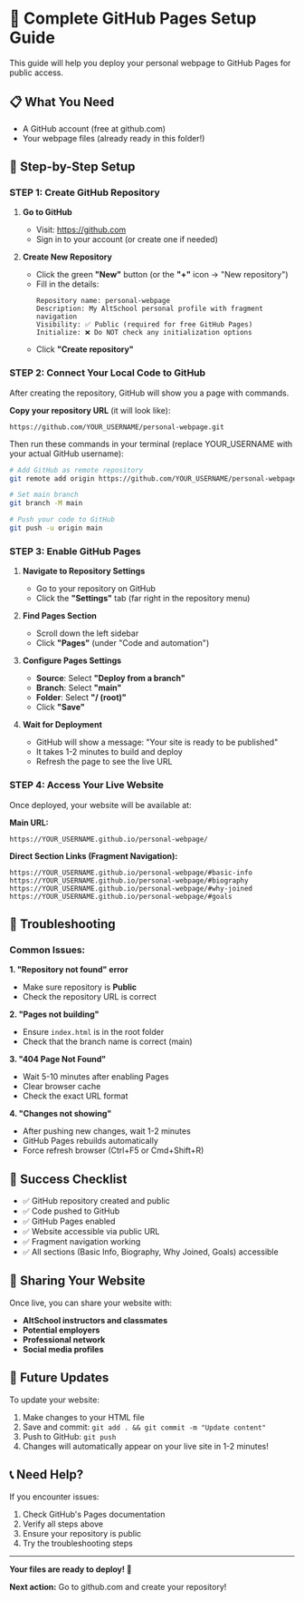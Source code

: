 # 🚀 Complete GitHub Pages Setup Guide

This guide will help you deploy your personal webpage to GitHub Pages for public access.

## 📋 What You Need
- A GitHub account (free at github.com)
- Your webpage files (already ready in this folder!)

## 🎯 Step-by-Step Setup

### **STEP 1: Create GitHub Repository**

1. **Go to GitHub**
   - Visit: https://github.com
   - Sign in to your account (or create one if needed)

2. **Create New Repository**
   - Click the green **"New"** button (or the **"+"** icon → "New repository")
   - Fill in the details:
     ```
     Repository name: personal-webpage
     Description: My AltSchool personal profile with fragment navigation
     Visibility: ✅ Public (required for free GitHub Pages)
     Initialize: ❌ Do NOT check any initialization options
     ```
   - Click **"Create repository"**

### **STEP 2: Connect Your Local Code to GitHub**

After creating the repository, GitHub will show you a page with commands. 

**Copy your repository URL** (it will look like):
```
https://github.com/YOUR_USERNAME/personal-webpage.git
```

Then run these commands in your terminal (replace YOUR_USERNAME with your actual GitHub username):

```bash
# Add GitHub as remote repository
git remote add origin https://github.com/YOUR_USERNAME/personal-webpage.git

# Set main branch
git branch -M main

# Push your code to GitHub
git push -u origin main
```

### **STEP 3: Enable GitHub Pages**

1. **Navigate to Repository Settings**
   - Go to your repository on GitHub
   - Click the **"Settings"** tab (far right in the repository menu)

2. **Find Pages Section**
   - Scroll down the left sidebar
   - Click **"Pages"** (under "Code and automation")

3. **Configure Pages Settings**
   - **Source**: Select **"Deploy from a branch"**
   - **Branch**: Select **"main"** 
   - **Folder**: Select **"/ (root)"**
   - Click **"Save"**

4. **Wait for Deployment**
   - GitHub will show a message: "Your site is ready to be published"
   - It takes 1-2 minutes to build and deploy
   - Refresh the page to see the live URL

### **STEP 4: Access Your Live Website**

Once deployed, your website will be available at:

**Main URL:**
```
https://YOUR_USERNAME.github.io/personal-webpage/
```

**Direct Section Links (Fragment Navigation):**
```
https://YOUR_USERNAME.github.io/personal-webpage/#basic-info
https://YOUR_USERNAME.github.io/personal-webpage/#biography
https://YOUR_USERNAME.github.io/personal-webpage/#why-joined
https://YOUR_USERNAME.github.io/personal-webpage/#goals
```

## 🔧 Troubleshooting

### Common Issues:

**1. "Repository not found" error**
- Make sure repository is **Public**
- Check the repository URL is correct

**2. "Pages not building"**
- Ensure `index.html` is in the root folder
- Check that the branch name is correct (main)

**3. "404 Page Not Found"**
- Wait 5-10 minutes after enabling Pages
- Clear browser cache
- Check the exact URL format

**4. "Changes not showing"**
- After pushing new changes, wait 1-2 minutes
- GitHub Pages rebuilds automatically
- Force refresh browser (Ctrl+F5 or Cmd+Shift+R)

## 🎉 Success Checklist

- ✅ GitHub repository created and public
- ✅ Code pushed to GitHub
- ✅ GitHub Pages enabled
- ✅ Website accessible via public URL
- ✅ Fragment navigation working
- ✅ All sections (Basic Info, Biography, Why Joined, Goals) accessible

## 📱 Sharing Your Website

Once live, you can share your website with:
- **AltSchool instructors and classmates**
- **Potential employers**
- **Professional network**
- **Social media profiles**

## 🔄 Future Updates

To update your website:
1. Make changes to your HTML file
2. Save and commit: `git add . && git commit -m "Update content"`
3. Push to GitHub: `git push`
4. Changes will automatically appear on your live site in 1-2 minutes!

## 📞 Need Help?

If you encounter issues:
1. Check GitHub's Pages documentation
2. Verify all steps above
3. Ensure your repository is public
4. Try the troubleshooting steps

---

**Your files are ready to deploy! 🚀**

**Next action:** Go to github.com and create your repository!
